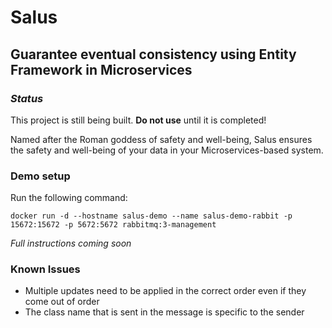 # Salus
## Guarantee eventual consistency using Entity Framework in Microservices 

### *Status*

This project is still being built. **Do not use** until it is completed!

Named after the Roman goddess of safety and well-being, Salus ensures the safety
and well-being of your data in your Microservices-based system.

### Demo setup

Run the following command:

```
docker run -d --hostname salus-demo --name salus-demo-rabbit -p 15672:15672 -p 5672:5672 rabbitmq:3-management
```


*Full instructions coming soon*

### Known Issues

- Multiple updates need to be applied in the correct order even if they come out of order
- The class name that is sent in the message is specific to the sender

